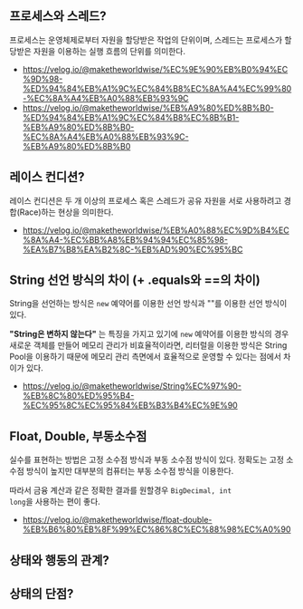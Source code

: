 ## 프로세스와 스레드?

프로세스는 운영체제로부터 자원을 할당받은 작업의 단위이며, 스레드는 프로세스가 할당받은 자원을 이용하는 실행 흐름의 단위를 의미한다.

- https://velog.io/@maketheworldwise/%EC%9E%90%EB%B0%94%EC%9D%98-%ED%94%84%EB%A1%9C%EC%84%B8%EC%8A%A4%EC%99%80-%EC%8A%A4%EB%A0%88%EB%93%9C
- https://velog.io/@maketheworldwise/%EB%A9%80%ED%8B%B0-%ED%94%84%EB%A1%9C%EC%84%B8%EC%8B%B1-%EB%A9%80%ED%8B%B0-%EC%8A%A4%EB%A0%88%EB%93%9C-%EB%A9%80%ED%8B%B0

## 레이스 컨디션? 

레이스 컨디션은 두 개 이상의 프로세스 혹은 스레드가 공유 자원을 서로 사용하려고 경합(Race)하는 현상을 의미한다. 

- https://velog.io/@maketheworldwise/%EB%A0%88%EC%9D%B4%EC%8A%A4-%EC%BB%A8%EB%94%94%EC%85%98-%EA%B7%B8%EA%B2%8C-%EB%AD%90%EC%95%BC

## String 선언 방식의 차이 (+ .equals와 ==의 차이)

String을 선언하는 방식은 <code>new</code> 예약어를 이용한 선언 방식과 ""를 이용한 선언 방식이 있다. 

**"String은 변하지 않는다"** 는 특징을 가지고 있기에 <code>new</code> 예약어를 이용한 방식의 경우 새로운 객체를 만들어 메모리 관리가 비효율적이라면, 리터럴을 이용한 방식은 String Pool을 이용하기 때문에 메모리 관리 측면에서 효율적으로 운영할 수 있다는 점에서 차이가 있다.

- https://velog.io/@maketheworldwise/String%EC%97%90-%EB%8C%80%ED%95%B4-%EC%95%8C%EC%95%84%EB%B3%B4%EC%9E%90

## Float, Double, 부동소수점

실수를 표현하는 방법은 고정 소수점 방식과 부동 소수점 방식이 있다. 정확도는 고정 소수점 방식이 높지만 대부분의 컴퓨터는 부동 소수점 방식을 이용한다.

따라서 금융 계산과 같은 정확한 결과를 원할경우 <code>BigDecimal, int long</code>을 사용하는 편이 좋다.

- https://velog.io/@maketheworldwise/float-double-%EB%B6%80%EB%8F%99%EC%86%8C%EC%88%98%EC%A0%90

## 상태와 행동의 관계?

## 상태의 단점?



